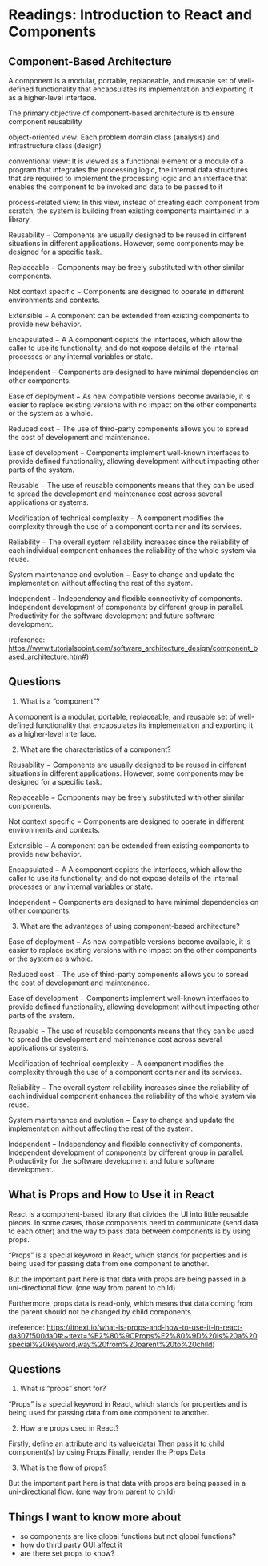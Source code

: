 # Readings: Introduction to React and Components

## Component-Based Architecture

A component is a modular, portable, replaceable, and reusable set of well-defined functionality that encapsulates its implementation and exporting it as a higher-level interface.

The primary objective of component-based architecture is to ensure component reusability

object-oriented view:  Each problem domain class (analysis) and infrastructure class (design)

conventional view: It is viewed as a functional element or a module of a program that integrates the processing logic, the internal data structures that are required to implement the processing logic and an interface that enables the component to be invoked and data to be passed to it

process-related view: In this view, instead of creating each component from scratch, the system is building from existing components maintained in a library.

Reusability − Components are usually designed to be reused in different situations in different applications. However, some components may be designed for a specific task.

Replaceable − Components may be freely substituted with other similar components.

Not context specific − Components are designed to operate in different environments and contexts.

Extensible − A component can be extended from existing components to provide new behavior.

Encapsulated − A A component depicts the interfaces, which allow the caller to use its functionality, and do not expose details of the internal processes or any internal variables or state.

Independent − Components are designed to have minimal dependencies on other components.

Ease of deployment − As new compatible versions become available, it is easier to replace existing versions with no impact on the other components or the system as a whole.

Reduced cost − The use of third-party components allows you to spread the cost of development and maintenance.

Ease of development − Components implement well-known interfaces to provide defined functionality, allowing development without impacting other parts of the system.

Reusable − The use of reusable components means that they can be used to spread the development and maintenance cost across several applications or systems.

Modification of technical complexity − A component modifies the complexity through the use of a component container and its services.

Reliability − The overall system reliability increases since the reliability of each individual component enhances the reliability of the whole system via reuse.

System maintenance and evolution − Easy to change and update the implementation without affecting the rest of the system.

Independent − Independency and flexible connectivity of components. Independent development of components by different group in parallel. Productivity for the software development and future software development.

(reference: https://www.tutorialspoint.com/software_architecture_design/component_based_architecture.htm#)
## Questions 

1. What is a “component”?

A component is a modular, portable, replaceable, and reusable set of well-defined functionality that encapsulates its implementation and exporting it as a higher-level interface.

2. What are the characteristics of a component?

Reusability − Components are usually designed to be reused in different situations in different applications. However, some components may be designed for a specific task.

Replaceable − Components may be freely substituted with other similar components.

Not context specific − Components are designed to operate in different environments and contexts.

Extensible − A component can be extended from existing components to provide new behavior.

Encapsulated − A A component depicts the interfaces, which allow the caller to use its functionality, and do not expose details of the internal processes or any internal variables or state.

Independent − Components are designed to have minimal dependencies on other components.

3. What are the advantages of using component-based architecture?

Ease of deployment − As new compatible versions become available, it is easier to replace existing versions with no impact on the other components or the system as a whole.

Reduced cost − The use of third-party components allows you to spread the cost of development and maintenance.

Ease of development − Components implement well-known interfaces to provide defined functionality, allowing development without impacting other parts of the system.

Reusable − The use of reusable components means that they can be used to spread the development and maintenance cost across several applications or systems.

Modification of technical complexity − A component modifies the complexity through the use of a component container and its services.

Reliability − The overall system reliability increases since the reliability of each individual component enhances the reliability of the whole system via reuse.

System maintenance and evolution − Easy to change and update the implementation without affecting the rest of the system.

Independent − Independency and flexible connectivity of components. Independent development of components by different group in parallel. Productivity for the software development and future software development.

## What is Props and How to Use it in React
React is a component-based library that divides the UI into little reusable pieces. In some cases, those components need to communicate (send data to each other) and the way to pass data between components is by using props.

“Props” is a special keyword in React, which stands for properties and is being used for passing data from one component to another.

But the important part here is that data with props are being passed in a uni-directional flow. (one way from parent to child)

Furthermore, props data is read-only, which means that data coming from the parent should not be changed by child components

(reference: https://itnext.io/what-is-props-and-how-to-use-it-in-react-da307f500da0#:~:text=%E2%80%9CProps%E2%80%9D%20is%20a%20special%20keyword,way%20from%20parent%20to%20child)

## Questions 

1. What is “props” short for?

“Props” is a special keyword in React, which stands for properties and is being used for passing data from one component to another.

2. How are props used in React?

Firstly, define an attribute and its value(data)
Then pass it to child component(s) by using Props
Finally, render the Props Data

3. What is the flow of props?

But the important part here is that data with props are being passed in a uni-directional flow. (one way from parent to child)

## Things I want to know more about
- so components are like global functions but not global functions? 
- how do third party GUI affect it 
- are there set props to know? 